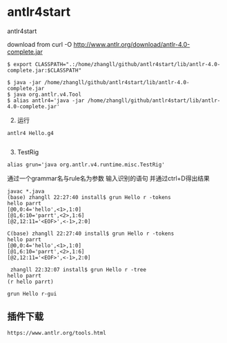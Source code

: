 # antlr4start
antlr4start

download from 
curl -O http://www.antlr.org/download/antlr-4.0-complete.jar


```
$ export CLASSPATH=".:/home/zhangll/github/antlr4start/lib/antlr-4.0-complete.jar:$CLASSPATH"

$ java -jar /home/zhangll/github/antlr4start/lib/antlr-4.0-complete.jar
$ java org.antlr.v4.Tool
$ alias antlr4='java -jar /home/zhangll/github/antlr4start/lib/antlr-4.0-complete.jar'
```

2. 运行
```
antlr4 Hello.g4


```
3. TestRig
```
alias grun='java org.antlr.v4.runtime.misc.TestRig'
```

通过一个grammar名与rule名为参数
输入识别的语句
并通过ctrl+D得出结果
```
javac *.java
(base) zhangll 22:27:40 install$ grun Hello r -tokens
hello parrt
[@0,0:4='hello',<1>,1:0]
[@1,6:10='parrt',<2>,1:6]
[@2,12:11='<EOF>',<-1>,2:0]
```
```
C(base) zhangll 22:27:40 install$ grun Hello r -tokens
hello parrt
[@0,0:4='hello',<1>,1:0]
[@1,6:10='parrt',<2>,1:6]
[@2,12:11='<EOF>',<-1>,2:0]
```
```
 zhangll 22:32:07 install$ grun Hello r -tree
hello parrt
(r hello parrt)
```
```
grun Hello r-gui
```


## 插件下载
```$xslt
https://www.antlr.org/tools.html

```
```